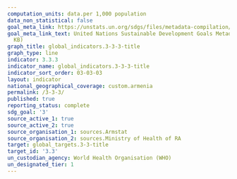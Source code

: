 ```yaml
---
computation_units: data.per 1,000 population
data_non_statistical: false
goal_meta_link: https://unstats.un.org/sdgs/files/metadata-compilation/Metadata-Goal-3.pdf
goal_meta_link_text: United Nations Sustainable Development Goals Metadata (PDF 431
  KB)
graph_title: global_indicators.3-3-3-title
graph_type: line
indicator: 3.3.3
indicator_name: global_indicators.3-3-3-title
indicator_sort_order: 03-03-03
layout: indicator
national_geographical_coverage: custom.armenia
permalink: /3-3-3/
published: true
reporting_status: complete
sdg_goal: '3'
source_active_1: true
source_active_2: true
source_organisation_1: sources.Armstat
source_organisation_2: sources.Ministry of Health of RA
target: global_targets.3-3-title
target_id: '3.3'
un_custodian_agency: World Health Organisation (WHO)
un_designated_tier: 1
---
```

